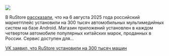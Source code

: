 <!--2025-08-07 13:57:58-->
<div class="yb">
  <div class="rss habr"><img src="https://habrastorage.org/getpro/habr/upload_files/777/a79/4b9/777a794b9c8bc4f6dbedd148d8b0446e.png" /><p>В RuStore <a href="https://tass.ru/ekonomika/24720327" rel="noopener noreferrer nofollow">рассказали</a>, что на 6 августа 2025 года российский маркетплейс установили на 300 тысяч автомобильных мультимедийных систем на базе Android. Магазин приложений установлен в каждом четвертом автомобиле популярных китайских марок, проданных в России. Сервис доступен для... <p class="titl"><a href="https://habr.com/ru/news/935094/?utm_source=habrahabr&utm_medium=rss&utm_campaign=935094">VK заявил, что RuStore установили на 300 тысяч машин</a></p></div>
</div>
